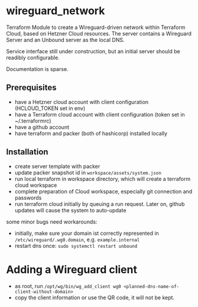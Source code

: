 # wireguard_network

Terraform Module to create a Wireguard-driven network within Terraform Cloud, based on Hetzner Cloud resources.
The server contains a Wireguard Server and an Unbound server as the local DNS.

Service interface still under construction, but an initial server should be readibly configurable.

Documentation is sparse. 

## Prerequisites

* have a Hetzner cloud account with client configuration (HCLOUD_TOKEN set in env)
* have a Terraform cloud account with client configuration (token set in ~/.terraformrc)
* have a github account
* have terraform and packer (both of hashicorp) installed locally

## Installation

* create server template with packer
* update packer snapshot id in `workspace/assets/system.json`
* run local terraform in workspace directory, which will create a terraform cloud workspace
* complete preparation of Cloud workspace, especially git connection and passwords
* run terraform cloud initially by queuing a run request. Later on, github updates will cause the system to auto-update

some minor bugs need workarounds:
* initially, make sure your domain ist correctly represented in `/etc/wireguard/.wg0.domain`, e.g. `example.internal`
* restart dns once: `sudo systemctl restart unbound`

# Adding a Wireguard client

* as root, run `/opt/wg/bin/wg_add_client wg0 <planned-dns-name-of-client-without-domain>`
* copy the client information or use the QR code, it will not be kept.